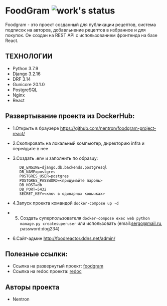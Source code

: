 # FoodGram ![work's status](https://github.com/nentron/foodgram-project-react/actions/workflows/foodgram.yml/badge.svg)
Foodgram - это проект созданный для публикации рецептов, система подписок на авторов, добавльнение рецептов в избранное и для покупок. Он создан на REST API с использованием фронтенда на базе React. 

## ТЕХНОЛОГИИ
- Python 3.7.9
- Django 3.2.16
- DRF 3.14
- Gunicore 20.1.0
- PostgreSQL
- Nginx
- React

## Развертывание проекта из DockerHub:
- 1.Открыть в браузере https://github.com/nentron/foodgram-project-react/
- 2.Скопировать на локальный компьютер, директорию infra и перейдите в нее
- 3.Создать .env и заполнить по образцу:
    ```
       DB_ENGINE=django.db.backends.postgresql
       DB_NAME=postgres
       POSTGRES_USER=postgres
       POSTGRES_PASSWORD=<придумайте пароль>
       DB_HOST=db
       DB_PORT=5432
       SECRET_KEY=<ключ в одинарных ковычках>
    ```
- 4.Запуск проекта командой ```docker-compose up -d```
- 5. Создать суперпользователя ```docker-compose exec web python manage.py createsuperuser``` или использовать (email:sergo@mail.ru, password:dog234)
    
- 6.Сайт-админ http://foodreactor.ddns.net/admin/

## Полезные ссылки:

- Ссылка на развернутый проект: [foodgram]
- Ссылка на redoc проекта: [redoc]

[foodgram]: <http://foodreactor.ddns.net/>
[redoc]: <http://foodreactor.ddns.net/redoc/>
## Авторы проекта
- Nentron

